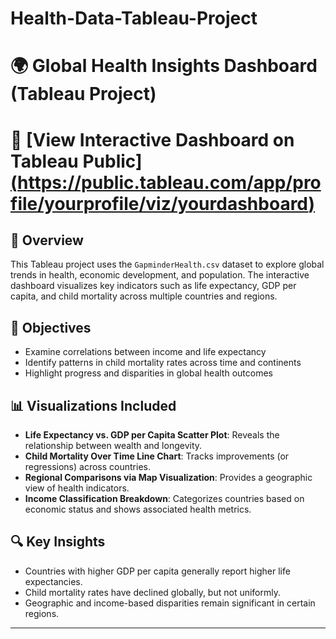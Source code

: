 # Health-Data-Tableau-Project
# 🌍 Global Health Insights Dashboard (Tableau Project)
# 📌 [View Interactive Dashboard on Tableau Public][(https://public.tableau.com/app/profile/yourprofile/viz/yourdashboard)](https://public.tableau.com/app/profile/uchenna.okoronkwo/viz/3_1_Your_first_symbol_maporiginal_17521041028540/Dashboard1?publish=yes)

## 📘 Overview
This Tableau project uses the `GapminderHealth.csv` dataset to explore global trends in health, economic development, and population. The interactive dashboard visualizes key indicators such as life expectancy, GDP per capita, and child mortality across multiple countries and regions.

## 🎯 Objectives
- Examine correlations between income and life expectancy
- Identify patterns in child mortality rates across time and continents
- Highlight progress and disparities in global health outcomes

## 📊 Visualizations Included
- **Life Expectancy vs. GDP per Capita Scatter Plot**: Reveals the relationship between wealth and longevity.
- **Child Mortality Over Time Line Chart**: Tracks improvements (or regressions) across countries.
- **Regional Comparisons via Map Visualization**: Provides a geographic view of health indicators.
- **Income Classification Breakdown**: Categorizes countries based on economic status and shows associated health metrics.

## 🔍 Key Insights
- Countries with higher GDP per capita generally report higher life expectancies.
- Child mortality rates have declined globally, but not uniformly.
- Geographic and income-based disparities remain significant in certain regions.


---

